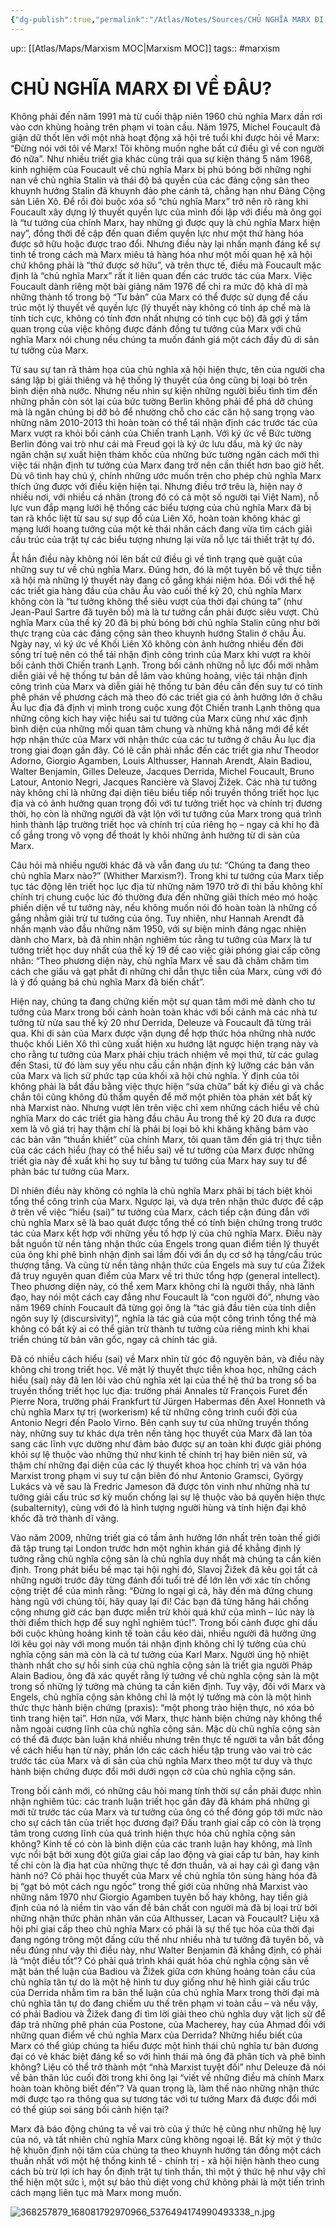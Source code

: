 ```yaml
---
{"dg-publish":true,"permalink":"/Atlas/Notes/Sources/CHỦ NGHĨA MARX ĐI VỀ ĐÂU/"}
---
```


up:: [[Atlas/Maps/Marxism MOC\|Marxism MOC]]
tags:: #marxism 

# CHỦ NGHĨA MARX ĐI VỀ ĐÂU?
Không phải đến năm 1991 mà từ cuối thập niên 1960 chủ nghĩa Marx dần rơi vào cơn khủng hoảng trên phạm vi toàn cầu. Năm 1975, Michel Foucault đã giận dữ thốt lên với một nhà hoạt động xã hội trẻ tuổi khi được hỏi về Marx: “Đừng nói với tôi về Marx! Tôi không muốn nghe bất cứ điều gì về con người đó nữa”. Như nhiều triết gia khác cùng trải qua sự kiện tháng 5 năm 1968, kinh nghiệm của Foucault về chủ nghĩa Marx bị phủ bóng bởi những nghi nan về chủ nghĩa Stalin và thái độ bá quyền của các đảng cộng sản theo khuynh hướng Stalin đã khuynh đảo phe cánh tả, chẳng hạn như Đảng Cộng sản Liên Xô. Để rồi đòi buộc xóa sổ “chủ nghĩa Marx” trở nên rõ ràng khi Foucault xây dựng lý thuyết quyền lực của mình đối lập với điều mà ông gọi là “tư tưởng của chính Marx, hay những gì được quy là chủ nghĩa Marx hiện nay”, đồng thời đề cập đến quan điểm quyền lực như một thứ hàng hóa được sở hữu hoặc được trao đổi. Nhưng điều này lại nhấn mạnh đáng kể sự tinh tế trong cách mà Marx miêu tả hàng hóa như một mối quan hệ xã hội chứ không phải là “thứ được sở hữu”, và trên thực tế, điều mà Foucault mặc định là “chủ nghĩa Marx” rất ít liên quan đến các trước tác của Marx. Việc Foucault dành riêng một bài giảng năm 1976 để chỉ ra mức độ khả dĩ mà những thành tố trong bộ “Tư bản” của Marx có thể được sử dụng để cấu trúc một lý thuyết về quyền lực (lý thuyết này không có tính áp chế mà là tính tích cực, không có tính đơn nhất nhưng có tính cục bộ) đã gợi ý tầm quan trọng của việc không được đánh đồng tư tưởng của Marx với chủ nghĩa Marx nói chung nếu chúng ta muốn đánh giá một cách đầy đủ di sản tư tưởng của Marx.

Từ sau sự tan rã thảm họa của chủ nghĩa xã hội hiện thực, tên của người cha sáng lập bị giải thiêng và hệ thống lý thuyết của ông cũng bị loại bỏ trên bình diện nhà nước. Nhưng nếu nhìn sự kiện những người biểu tình tìm đến những phần còn sót lại của bức tường Berlin không phải để phá dỡ chúng mà là ngăn chúng bị dỡ bỏ để nhường chỗ cho các căn hộ sang trọng vào những năm 2010-2013 thì hoàn toàn có thể tái nhận định các trước tác của Marx vượt ra khỏi bối cảnh của Chiến tranh Lạnh. Với ký ức về Bức tường Berlin đóng vai trò như cái mà Freud gọi là ký ức lưu dấu, mà ký ức này ngăn chặn sự xuất hiện thảm khốc của những bức tường ngăn cách mới thì việc tái nhận định tư tưởng của Marx đang trở nên cần thiết hơn bao giờ hết. Dù vô tình hay chủ ý, chính những ước muốn trên cho phép chủ nghĩa Marx thích ứng được với điều kiện hiện tại. Nhưng điều trớ trêu là, hiện nay ở nhiều nơi, với nhiều cá nhân (trong đó có cả một số người tại Việt Nam), nỗ lực vun đắp mạng lưới hệ thống các biểu tượng của chủ nghĩa Marx đã bị tan rã khốc liệt từ sau sự sụp đổ của Liên Xô, hoàn toàn không khác gì mạng lưới hoang tưởng của một kẻ thái nhân cách đang vừa tìm cách giải cấu trúc của trật tự các biểu tượng nhưng lại vừa nỗ lực tái thiết trật tự đó.

Ắt hẳn điều này không nói lên bất cứ điều gì về tình trạng què quặt của những suy tư về chủ nghĩa Marx. Đúng hơn, đó là một tuyên bố về thực tiễn xã hội mà những lý thuyết này đang cố gắng khái niệm hóa. Đối với thế hệ các triết gia hàng đầu của châu Âu vào cuối thế kỷ 20, chủ nghĩa Marx không còn là “tư tưởng không thể siêu vượt của thời đại chúng ta” (như Jean-Paul Sartre đã tuyên bố) mà là tư tưởng cần phải được siêu vượt. Chủ nghĩa Marx của thế kỷ 20 đã bị phủ bóng bởi chủ nghĩa Stalin cũng như bởi thực trạng của các đảng cộng sản theo khuynh hướng Stalin ở châu Âu. Ngày nay, vì ký ức về Khối Liên Xô không còn ảnh hưởng nhiều đến đời sống trí tuệ nên có thể tái nhận định công trình của Marx khi vượt ra khỏi bối cảnh thời Chiến tranh Lạnh. Trong bối cảnh những nỗ lực đổi mới nhằm diễn giải về hệ thống tư bản dễ lâm vào khủng hoảng, việc tái nhận định công trình của Marx và diễn giải hệ thống tư bản đều cần đến suy tư có tính phê phán về phương cách mà theo đó các triết gia có ảnh hưởng lớn ở châu Âu lục địa đã định vị mình trong cuộc xung đột Chiến tranh Lạnh thông qua những công kích hay việc hiểu sai tư tưởng của Marx cũng như xác định bình diện của những mối quan tâm chung và những khả năng mới để kết hợp nhận thức của Marx với nhận thức của các tư tưởng ở châu Âu lục địa trong giai đoạn gần đây. Có lẽ cần phải nhắc đến các triết gia như Theodor Adorno, Giorgio Agamben, Louis Althusser, Hannah Arendt, Alain Badiou, Walter Benjamin, Gilles Deleuze, Jacques Derrida, Michel Foucault, Bruno Latour, Antonio Negri, Jacques Rancière và Slavoj Žižek. Các nhà tư tưởng này không chỉ là những đại diện tiêu biểu tiếp nối truyền thống triết học lục địa và có ảnh hưởng quan trọng đối với tư tưởng triết học và chính trị đương thời, họ còn là những người đã vật lộn với tư tưởng của Marx trong quá trình hình thành lập trường triết học và chính trị của riêng họ – ngay cả khi họ đã cố gắng trong vô vọng để thoát ly khỏi những ảnh hưởng từ di sản của Marx.

Câu hỏi mà nhiều người khác đã và vẫn đang ưu tư: “Chúng ta đang theo chủ nghĩa Marx nào?” (Whither Marxism?). Trong khi tư tưởng của Marx tiếp tục tác động lên triết học lục địa từ những năm 1970 trở đi thì bầu không khí chính trị chung cuộc lúc đó thường đưa đến những giải thích méo mó hoặc phiến diện về tư tưởng này, nếu không muốn nói đó hoàn toàn là những cố gắng nhằm giải trừ tư tưởng của ông. Tuy nhiên, như Hannah Arendt đã nhấn mạnh vào đầu những năm 1950, với sự biện minh đáng ngạc nhiên dành cho Marx, bà đã nhìn nhận nghiêm túc rằng tư tưởng của Marx là tư tưởng triết học duy nhất của thế kỷ 19 đề cao việc giải phóng giai cấp công nhân: “Theo phương diện này, chủ nghĩa Marx về sau đã chăm chăm tìm cách che giấu và gạt phắt đi những chỉ dẫn thực tiễn của Marx, cùng với đó là ý đồ quảng bá chủ nghĩa Marx đã biến chất”.

Hiện nay, chúng ta đang chứng kiến một sự quan tâm mới mẻ dành cho tư tưởng của Marx trong bối cảnh hoàn toàn khác với bối cảnh mà các nhà tư tưởng từ nửa sau thế kỷ 20 như Derrida, Deleuze và Foucault đã từng trải qua. Khi di sản của Marx được vận dụng để hợp thức hóa những nhà nước thuộc khối Liên Xô thì cũng xuất hiện xu hướng lật ngược hiện trạng này và cho rằng tư tưởng của Marx phải chịu trách nhiệm về mọi thứ, từ các gulag đến Stasi, từ đó làm suy yếu nhu cầu cần nhận định kỹ lưỡng các bản văn của Marx và lịch sử phức tạp của khối xã hội chủ nghĩa. Ý định của tôi không phải là bắt đầu bằng việc thực hiện “sửa chữa” bất kỳ điều gì và chắc chắn tôi cũng không đủ thẩm quyền để mở một phiên tòa phán xét bất kỳ nhà Marxist nào. Nhưng vượt lên trên việc chỉ xem những cách hiểu về chủ nghĩa Marx do các triết gia hàng đầu châu Âu trong thế kỷ 20 đưa ra được xem là vô giá trị hay thậm chí là phải bị loại bỏ khi khăng khăng bám vào các bản văn “thuần khiết” của chính Marx, tôi quan tâm đến giá trị thực tiễn của các cách hiểu (hay có thể hiểu sai) về tư tưởng của Marx được những triết gia này đề xuất khi họ suy tư bằng tư tưởng của Marx hay suy tư để phản bác tư tưởng của Marx.

Dĩ nhiên điều này không có nghĩa là chủ nghĩa Marx phải bị tách biệt khỏi tổng thể công trình của Marx. Ngược lại, và dựa trên nhận thức được đề cập ở trên về việc “hiểu (sai)” tư tưởng của Marx, cách tiếp cận đúng đắn với chủ nghĩa Marx sẽ là bao quát được tổng thể có tính biện chứng trong trước tác của Marx kết hợp với những yếu tố hợp lý của chủ nghĩa Marx. Điều này bắt nguồn từ nền tảng nhận thức của Engels trong quan điểm tiền lý thuyết của ông khi phê bình nhận định sai lầm đối với ẩn dụ cơ sở hạ tầng/cấu trúc thượng tầng. Và cũng từ nền tảng nhận thức của Engels mà suy tư của Žižek đã truy nguyên quan điểm của Marx về tri thức tổng hợp (general intellect). Theo phương diện này, có thể xem Marx không chỉ là người thầy, nhà lãnh đạo, hay nói một cách cay đắng như Foucault là “con người đó”, nhưng vào năm 1969 chính Foucault đã từng gọi ông là “tác giả đầu tiên của tính diễn ngôn suy lý (discursivity)”, nghĩa là tác giả của một công trình tổng thể mà không có bất kỳ ai có thể giản trừ thành tư tưởng của riêng mình khi khai triển chúng từ bản văn gốc, ngay cả chính tác giả.

Đã có nhiều cách hiểu (sai) về Marx nhìn từ góc độ nguyên bản, và điều này không chỉ trong triết học. Về mặt lý thuyết thực tiễn khoa học, những cách hiểu (sai) này đã len lỏi vào chủ nghĩa xét lại của thế hệ thứ ba trong số ba truyền thống triết học lục địa: trường phái Annales từ François Furet đến Pierre Nora, trường phái Frankfurt từ Jürgen Habermas đến Axel Honneth và chủ nghĩa Marx tự trị (workerism) kể từ những công trình cuối đời của Antonio Negri đến Paolo Virno. Bên cạnh suy tư của những truyền thống này, những suy tư khác dựa trên nền tảng học thuyết của Marx đã lan tỏa sang các lĩnh vực dường như đảm bảo được sự an toàn khi được giải phóng khỏi sự lệ thuộc vào những thứ như kinh tế chính trị hay biên niên sử, và thậm chí những đại diện của các lý thuyết khoa học chính trị và văn hóa Marxist trong phạm vi suy tư cận biên đó như Antonio Gramsci, György Lukács và về sau là Fredric Jameson đã được tôn vinh như những nhà tư tưởng giải cấu trúc sơ kỳ muốn chống lại sự lệ thuộc vào bá quyền hiện thực (subalternity), cùng với đó là hình tượng người hùng và tính hiện đại khô khốc đã trở thành dĩ vãng.

Vào năm 2009, những triết gia có tầm ảnh hưởng lớn nhất trên toàn thế giới đã tập trung tại London trước hơn một nghìn khán giả để khẳng định lý tưởng rằng chủ nghĩa cộng sản là chủ nghĩa duy nhất mà chúng ta cần kiên định. Trong phát biểu bế mạc tại hội nghị đó, Slavoj Žižek đã kêu gọi tất cả những người trước đây từng đánh đổi tuổi trẻ để lớn lên với xác tín chống cộng triệt để của mình rằng: “Đừng lo ngại gì cả, hãy đến mà đứng chung hàng ngũ với chúng tôi, hãy quay lại đi! Các bạn đã từng hăng hái chống cộng nhưng giờ các bạn được miễn trừ khỏi quá khứ của mình – lúc này là thời điểm thích hợp để suy nghĩ nghiêm túc!”. Trong bối cảnh được ghi dấu bởi cuộc khủng hoảng kinh tế toàn cầu kéo dài, nhiều người đã hưởng ứng lời kêu gọi này với mong muốn tái nhận định không chỉ lý tưởng của chủ nghĩa cộng sản mà còn là cả tư tưởng của Karl Marx. Người ủng hộ nhiệt thành nhất cho sự hồi sinh của chủ nghĩa cộng sản là triết gia người Pháp Alain Badiou, ông đã xác quyết rằng lý tưởng về chủ nghĩa cộng sản là một trong số những lý tưởng mà chúng ta cần kiên định. Tuy vậy, đối với Marx và Engels, chủ nghĩa cộng sản không chỉ là một lý tưởng mà còn là một hình thức thực hành biện chứng (praxis): “một phong trào hiện thực, nó xóa bỏ tình trang hiện tại”. Hơn nữa, với Marx, thực hành biện chứng này không thể nằm ngoài cương lĩnh của chủ nghĩa cộng sản. Mặc dù chủ nghĩa cộng sản có thể đã được bàn luận khá nhiều nhưng trên thực tế người ta vẫn bất đồng về cách hiểu hạn từ này, phần lớn các cách hiểu tập trung vào vai trò các trước tác của Marx và di sản của chủ nghĩa Marx theo một tư duy và thực hành biện chứng được đổi mới dưới ngọn cờ của chủ nghĩa cộng sản.

Trong bối cảnh mới, có những câu hỏi mang tính thời sự cần phải được nhìn nhận nghiêm túc: các tranh luận triết học gần đây đã khám phá những gì mới từ trước tác của Marx và tư tưởng của ông có thể đóng góp tới mức nào cho sự cách tân của triết học đương đại? Đấu tranh giai cấp có còn là trọng tâm trong cương lĩnh của quá trình hiện thực hóa chủ nghĩa cộng sản không? Kinh tế có còn là bình diện của các tranh luận hay không, mà lĩnh vực nổi bật bởi xung đột giữa giai cấp lao động và giai cấp tư bản, hay kinh tế chỉ còn là địa hạt của những thực tế đơn thuần, và ai hay cái gì đang vận hành nó? Có phải học thuyết của Marx về chủ nghĩa tôn sùng hàng hóa đã bị “gạt bỏ một cách ngu ngốc” trong thế giới của những nhà Marxist vào những năm 1970 như Giorgio Agamben tuyên bố hay không, hay tiền giả định của nó là niềm tin vào vấn đề bản chất con người mà đã bị loại trừ bởi những nhận thức phản nhân văn của Althusser, Lacan và Foucault? Liệu xã hội phi giai cấp theo chủ nghĩa Marx có phải là sự thế tục hóa của thời đại đang ngóng trông một đấng cứu thế như nhiều nhà tư tưởng đã tuyên bố, và nếu đúng như vậy thì điều này, như Walter Benjamin đã khẳng định, có phải là “một điều tốt”? Có phải quá trình khái quát hóa chủ nghĩa cộng sản về mặt bản thể luận của Badiou và Žižek giữa cơn khủng hoảng toàn cầu của chủ nghĩa tân tự do là một hệ hình tư duy giống như hệ hình giải cấu trúc của Derrida nhằm tìm ra bản thể luận của chủ nghĩa Marx trong thời đại mà chủ nghĩa tân tự do đang chiếm ưu thế trên phạm vi toàn cầu – và nếu vậy, có phải Badiou và Žižek đang đi tìm lời giải theo chủ nghĩa duy vật lịch sử để đáp trả những phê phán của Postone, của Macherey, hay của Ahmad đối với những quan điểm về chủ nghĩa Marx của Derrida? Những hiểu biết của Marx có thể giúp chúng ta hiểu được một hình thái chủ nghĩa tư bản đương đại có vẻ khác biệt đáng kể so với hình thái mà ông đã phân tích và phê bình không? Liệu có thể trở thành một “nhà Marxist tuyệt đối” như Deleuze đã nói về bản thân lúc cuối đời trong khi ông lại “viết về những điều mà chính Marx hoàn toàn không biết đến”? Và quan trọng là, làm thế nào những nhận thức mới được tạo ra thông qua sự tương tác với tư tưởng Marx đã được đổi mới có thể giúp soi sáng bối cảnh hiện tại?

Marx đã báo động chúng ta về vai trò của ý thức hệ cũng như những hệ lụy của nó, và tất nhiên chủ nghĩa Marx cũng không ngoại lệ. Bất kỳ một ý thức hệ khuôn định nội tâm của chúng ta theo khuynh hướng tán đồng một cách thuần nhất với một hệ thống kinh tế - chính trị - xã hội hiện hành theo cung cách bù trừ lợi ích hay ổn định trật tự tinh thần, thì một ý thức hệ như vậy chỉ thể hiện một sức ì, một sự bảo thủ diệt vong chứ không phải là một tiến trình cách mạng liên tục mà Marx mong muốn.

![368257879_168081792970966_5376494174990493338_n.jpg](/img/user/Atlas/Utilities/Images/368257879_168081792970966_5376494174990493338_n.jpg)